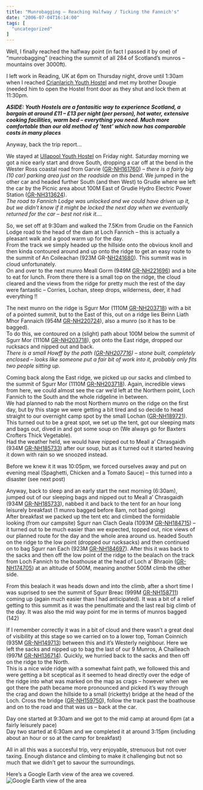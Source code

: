 ```yaml
---
title: "Munrobagging – Reaching Halfway / Ticking the Fannich's"
date: "2006-07-04T16:14:00"
tags: [
  "uncategorized"
]
---
```

Well, I finally reached the halfway point (in fact I passed it by one) of “munrobagging” (reaching the summit of all 284 of Scotland’s munros – mountains over 3000ft).

I left work in Reading, UK at 6pm on Thursday night, drove until 1:30am when I reached [Crianlarich Youth Hostel](http://www.syha.org.uk/SYHA/web/site/Hostels/Crianlarich.asp) and met my brother Dougie (needed him to open the Hostel front door as they shut and lock them at 11:30pm.

***ASIDE: Youth Hostels are a fantasitic way to experience Scotland, a bargain at around £11 – £13 per night (per person), hot water, extensive cooking facilities, warm bed – everything you need. Much more comfortable than our old method of ‘tent’ which now has comparable costs in many places***

Anyway, back the trip report…

We stayed at [Ullapool Youth Hostel](http://www.syha.org.uk/SYHA/web/site/Hostels/Ullapool.asp) on Friday night. Saturday morning we got a nice early start and drove South, dropping a car off at the bend in the Wester Ross coastal road from Garvie ([GR-NH161760](http://www.multimap.com/map/browse.cgi?client=public&X=216000.000053059&Y=876000.113360326&width=700&height=400&gride=216100.000053059&gridn=876000.113360326&srec=0&coordsys=gb&db=grid&addr1=&addr2=&addr3=&pc=&advanced=&local=&localinfosel=&kw=&inmap=&tab)) – *there is a fairly big (10 car) parking area just on the roadside on this bend*. We jumped in the other car and headed further South (and then West) to Grudie where we left the car by the Picnic area about 100M East of Grudie Hydro Electric Power Station ([GR-NH313624](http://www.multimap.com/map/browse.cgi?client=public&X=231500.000034752&Y=862500.111861863&width=700&height=400&gride=231300.000034752&gridn=862400.111861863&srec=0&coordsys=gb&db=grid&addr1=&addr2=&addr3=&pc=&advanced=&local=&localinfosel=&kw=&inmap=&tab)).  
*The road to Fannich Lodge was unlocked and we could have driven up it, but we didn’t know if it might be locked the next day when we eventually returned for the car – best not risk it….*

So, we set off at 9:30am and walked the 7.5Km from Grudie on the Fannich Lodge road to the head of the dam at Loch Fannich – this is actually a pleasant walk and a good warm up for the day.  
From the track we simply headed up the hillside onto the obvious knoll and then kinda contoured around and up onto the ridge to get an easy route to the summit of An Coileachan (923M GR-[NH241680](http://www.multimap.com/map/browse.cgi?client=public&X=224000.00004258&Y=868000.112525762&width=700&height=400&gride=224100.00004258&gridn=868000.112525762&srec=0&coordsys=gb&db=grid&addr1=&addr2=&addr3=&pc=&advanced=&local=&localinfosel=&kw=&inmap=&table)). This summit was in cloud unfortunately.  
On and over to the next munro Meall Gorm (949M [GR-NH221696](http://www.multimap.com/map/browse.cgi?client=public&X=222000.000045328&Y=869500.112703224&width=700&height=400&gride=222100.000045328&gridn=869600.112703224&srec=0&coordsys=gb&db=grid&addr1=&addr2=&addr3=&pc=&advanced=&local=&localinfosel=&kw=&inmap=&tab)) and a bite to eat for lunch. From there there is a small top on the ridge, the cloud cleared and the views from the ridge for pretty much the rest of the day were fantastic – Corries, Lochan, steep drops, wilderness, deer, it had everything !!

The next munro on the ridge is Sgurr Mor (1110M [GR-NH203718](http://www.multimap.com/map/browse.cgi?client=public&X=220500.000047471&Y=872000.112939154&width=700&height=400&gride=220300.000047471&gridn=871800.112939154&srec=0&coordsys=gb&db=grid&addr1=&addr2=&addr3=&pc=&advanced=&local=&localinfosel=&kw=&inmap=&tab)) with a bit of a pointed summit, but to the East of this, out on a ridge lies Beinn Liath Mhor Fannaich (954M [GR-NH220724](http://www.multimap.com/map/browse.cgi?client=public&X=222000.000045266&Y=872500.113002988&width=700&height=400&gride=222000.000045266&gridn=872400.113002988&srec=0&coordsys=gb&db=grid&addr1=&addr2=&addr3=&pc=&advanced=&local=&localinfosel=&kw=&inmap=&tab)), also a munro (so it has to be bagged).  
To do this, we contoured on a (slight) path about 100M below the summit of Sgurr Mor (1110M [GR-NH203718](http://www.multimap.com/map/browse.cgi?client=public&X=220500.000047471&Y=872000.112939154&width=700&height=400&gride=220300.000047471&gridn=871800.112939154&srec=0&coordsys=gb&db=grid&addr1=&addr2=&addr3=&pc=&advanced=&local=&localinfosel=&kw=&inmap=&tab)), got onto the East ridge, dropped our rucksacs and nipped out and back.  
*There is a small Howff by the path ([GR-NH207716](http://www.multimap.com/map/browse.cgi?client=public&X=220500.000046915&Y=871500.112918229&width=700&height=400&gride=220700.000046915&gridn=871600.112918229&srec=0&coordsys=gb&db=grid&addr1=&addr2=&addr3=&pc=&advanced=&local=&localinfosel=&kw=&inmap=&tab)) – stone built, completely enclosed – looks like someone put a fair bit of work into it, probably only fits two people sitting up.*

Coming back along the East ridge, we picked up our sacks and climbed to the summit of Sgurr Mor (1110M [GR-NH203718](http://www.multimap.com/map/browse.cgi?client=public&X=220500.000047471&Y=872000.112939154&width=700&height=400&gride=220300.000047471&gridn=871800.112939154&srec=0&coordsys=gb&db=grid&addr1=&addr2=&addr3=&pc=&advanced=&local=&localinfosel=&kw=&inmap=&tab)). Again, incredible views from here, we could almost see the car we’d left at the Northern point, Loch Fannich to the South and the whole ridgeline in between.  
We had planned to nab the most Northern munro on the ridge on the first day, but by this stage we were getting a bit tired and so decide to head straight to our overnight camp spot by the small Lochan ([GR-NH189721](http://www.multimap.com/map/browse.cgi?client=public&X=219000&Y=872000&width=700&height=400&gride=&gridn=&srec=0&coordsys=gb&db=&addr1=&addr2=&addr3=&pc=&advanced=&local=&localinfosel=&kw=&inmap=&table=&ovtype=&keepicon=&zm=0&scale=10000&out.x=4&out.y=9)). This turned out to be a great spot, we set up the tent, got our sleeping mats and bags out, dived in and got some soup on (We always go for Baxters Crofters Thick Vegetable).  
Had the weather held, we would have nipped out to Meall a’ Chrasgaidh (934M [GR-NH185733](http://www.multimap.com/map/browse.cgi?client=public&X=218500.000049677&Y=873500.113093737&width=700&height=400&gride=218500.000049677&gridn=873300.113093737&srec=0&coordsys=gb&db=grid&addr1=&addr2=&addr3=&pc=&advanced=&local=&localinfosel=&kw=&inmap=&tab)) after our soup, but as it turned out it started heaving it down with rain so we snoozed instead.

Before we knew it it was 10:05pm, we forced ourselves away and put on evening meal (Spaghetti, Chicken and a Tomato Sauce) – this turned into a disaster (see next post)

Anyway, back to sleep and an early start the next morning (6:30am), jumped out of our sleeping bags and nipped out to Meall a’ Chrasgaidh (934M [GR-NH185733](http://www.multimap.com/map/browse.cgi?client=public&X=218500.000049677&Y=873500.113093737&width=700&height=400&gride=218500.000049677&gridn=873300.113093737&srec=0&coordsys=gb&db=grid&addr1=&addr2=&addr3=&pc=&advanced=&local=&localinfosel=&kw=&inmap=&tab)), nabbed it and back to the tent for an hour long leisurely breakfast (1 munro bagged before 8am, not bad going)  
After breakfast we packed up the tent etc and climbed the formidable looking (from our campsite) Sgurr nan Clach Geala (1093M [GR-NH184715](http://www.multimap.com/map/browse.cgi?client=public&X=218500.000049881&Y=871500.11290632&width=700&height=400&gride=218400.000049881&gridn=871500.11290632&srec=0&coordsys=gb&db=grid&addr1=&addr2=&addr3=&pc=&advanced=&local=&localinfosel=&kw=&inmap=&table)) – it turned out to be much easier than we expected, topped out, nice views of our planned route for the day and the whole area around us. headed South on the ridge to the low point (dropped our rucksacks) and then continued on to bag Sgurr nan Each (923M [GR-NH184697](http://www.multimap.com/map/browse.cgi?client=public&X=218500.000049929&Y=869500.112712134&width=700&height=400&gride=218400.000049929&gridn=869700.112712134&srec=0&coordsys=gb&db=grid&addr1=&addr2=&addr3=&pc=&advanced=&local=&localinfosel=&kw=&inmap=&tab)). After this it was back to the sacks and then off the low point of the ridge to the bealach on the track from Loch Fannich to the boathouse at the head of Loch a’ Bhraoin ([GR-NH174705](http://www.multimap.com/map/browse.cgi?client=public&X=217500.000051206&Y=870500.112798644&width=700&height=400&gride=217400.000051206&gridn=870500.112798644&srec=0&coordsys=gb&db=grid&addr1=&addr2=&addr3=&pc=&advanced=&local=&localinfosel=&kw=&inmap=&tab)) at an altitude of 500M, meaning another 500M climb the other side.

From this bealach it was heads down and into the climb, after a short time I was suprised to see the summit of Sgurr Breac (999M [GR-NH158711](http://www.multimap.com/map/browse.cgi?client=public&X=216000.00005347&Y=871000.11286205&width=700&height=400&gride=215800.00005347&gridn=871100.11286205&srec=0&coordsys=gb&db=grid&addr1=&addr2=&addr3=&pc=&advanced=&local=&localinfosel=&kw=&inmap=&table=&)) coming up (again much easier than I had anticipated). It was a bit of a relief getting to this summit as it was the penultimate and the last real big climb of the day. It was also the mid way point for me in terms of munros bagged (142)

If I remember correctly it was in a bit of cloud and there wasn’t a great deal of visibility at this stage so we carried on to a lower top, Toman Coinnich (935M [GR-NH149713](http://www.multimap.com/map/browse.cgi?client=public&X=215000.000054692&Y=871500.112882743&width=700&height=400&gride=214900.000054692&gridn=871300.112882743&srec=0&coordsys=gb&db=grid&addr1=&addr2=&addr3=&pc=&advanced=&local=&localinfosel=&kw=&inmap=&tab)) between this and it’s Westerly neighbour. Here we left the sacks and nipped up to bag the last of our 9 Munros, A Chailleach (997M [GR-NH136714](http://www.multimap.com/map/browse.cgi?client=public&X=213500.000056674&Y=871500.112892449&width=700&height=400&gride=213600.000056674&gridn=871400.112892449&srec=0&coordsys=gb&db=grid&addr1=&addr2=&addr3=&pc=&advanced=&local=&localinfosel=&kw=&inmap=&tab)). Quickly, we hurried back to the sacks and then off on the ridge to the North.  
This is a nice wide ridge with a somewhat faint path, we followed this and were getting a bit sceptical as it seemed to head directly over the edge of the ridge into what was marked on the map as crags – however when we got there the path became more pronounced and picked it’s way through the crag and down the hillside to a small (ricketty) bridge at the head of the Loch. Cross the bridge ([GR-NH159750](http://www.multimap.com/map/browse.cgi?client=public&X=216000.000053209&Y=875000.113262685&width=700&height=400&gride=215900.000053209&gridn=875000.113262685&srec=0&coordsys=gb&db=grid&addr1=&addr2=&addr3=&pc=&advanced=&local=&localinfosel=&kw=&inmap=&tab)), follow the track past the boathouse and on to the road and that was us – back at the car.

Day one started at 9:30am and we got to the mid camp at around 6pm (at a fairly leisurely pace)  
Day two started at 6:30am and we completed it at around 3:15pm (including about an hour or so at the camp for breakfast)

All in all this was a succesful trip, very enjoyable, strenuous but not over taxing. Enough distance and climbing to make it challenging but not so much that we didn’t get to savour the surroundings.

Here’s a Google Earth view of the area we covered.  
![](fannichs.jpg "Google Earth view of the area")